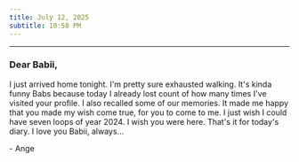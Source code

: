 ```yaml
---
title: July 12, 2025
subtitle: 10:58 PM
---
```

---

### Dear Babii,

I just arrived home tonight. I'm pretty sure exhausted walking. It's kinda funny Babs because today I already lost count of how many times I've visited your profile. I also recalled some of our memories. It made me happy that you made my wish come true, for you to come to me. I just wish I could have seven loops of year 2024. I wish you were here. That's it for today's diary. I love you Babii, always...

\- Ange
